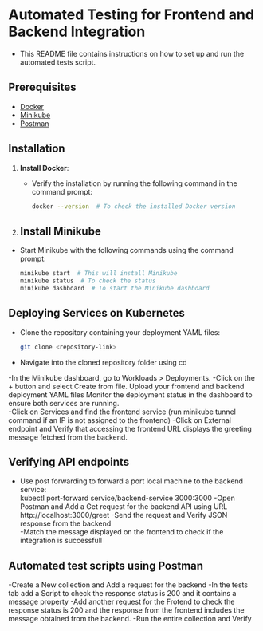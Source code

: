 # Automated Testing for Frontend and Backend Integration
- This README file contains instructions on how to set up and run the automated tests script.

## Prerequisites
- [Docker](https://docs.docker.com/get-docker/)
- [Minikube](https://minikube.sigs.k8s.io/docs/start/)
- [Postman](https://www.postman.com/downloads/)

## Installation

1. **Install Docker**:
   - Verify the installation by running the following command in the command prompt:
  
     ```bash
     docker --version  # To check the installed Docker version
     ```
     
2. ## Install Minikube

- Start Minikube with the following commands using the command prompt:

  ```bash
  minikube start  # This will install Minikube
  minikube status  # To check the status
  minikube dashboard  # To start the Minikube dashboard

## Deploying Services on Kubernetes

- Clone the repository containing your deployment YAML files:
  
  ```bash
  git clone <repository-link>

- Navigate into the cloned repository folder using
  cd <repository-folder>

-In the Minikube dashboard, go to Workloads > Deployments.
-Click on the + button and select Create from file. Upload your frontend and backend deployment YAML files Monitor the deployment status in the dashboard to ensure both services are running.    
-Click on Services and find the frontend service (run minikube tunnel command if an IP is not assigned to the frontend)
-Click on External endpoint and Verify that accessing the frontend URL displays the greeting message fetched from the backend. 

## Verifying API endpoints
- Use post forwarding to forward a port local machine to the backend service:                                           
  kubectl port-forward service/backend-service 3000:3000
-Open Postman and Add a Get request for the backend API using URL http://localhost:3000/greet
-Send the request and Verify JSON response from the backend                                                   
-Match the message displayed on the frontend to check if the integration is successfull     
                                                  
## Automated test scripts using Postman
-Create a New collection and Add a request for the backend
-In the tests tab add a Script to check the response status is 200 and it contains a message property
-Add another request for the Frotend to check the response status is 200 and the response from the frontend includes the message obtained from the backend.
-Run the entire collection and Verify                                                  
